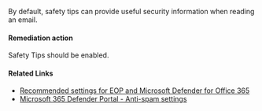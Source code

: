 By default, safety tips can provide useful security information when reading an email.

#### Remediation action
Safety Tips should be enabled.

#### Related Links

* [Recommended settings for EOP and Microsoft Defender for Office 365](https://aka.ms/orca-antispam-docs-8) 
* [Microsoft 365 Defender Portal - Anti-spam settings](https://security.microsoft.com/antispam)

